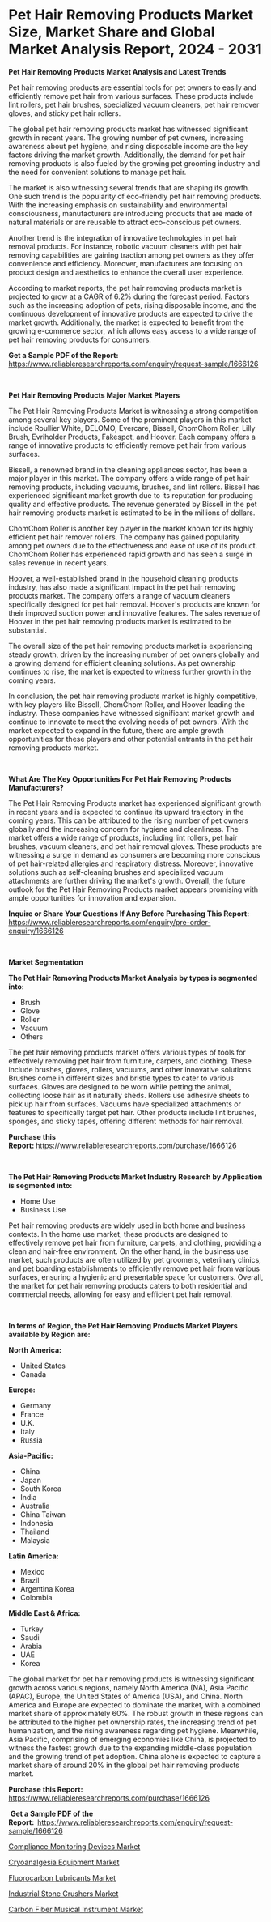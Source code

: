 <p><h1>Pet Hair Removing Products Market Size, Market Share and Global Market Analysis Report, 2024 - 2031</h1></p><p><strong>Pet Hair Removing Products Market Analysis and Latest Trends</strong></p>
<p><p>Pet hair removing products are essential tools for pet owners to easily and efficiently remove pet hair from various surfaces. These products include lint rollers, pet hair brushes, specialized vacuum cleaners, pet hair remover gloves, and sticky pet hair rollers.</p><p>The global pet hair removing products market has witnessed significant growth in recent years. The growing number of pet owners, increasing awareness about pet hygiene, and rising disposable income are the key factors driving the market growth. Additionally, the demand for pet hair removing products is also fueled by the growing pet grooming industry and the need for convenient solutions to manage pet hair.</p><p>The market is also witnessing several trends that are shaping its growth. One such trend is the popularity of eco-friendly pet hair removing products. With the increasing emphasis on sustainability and environmental consciousness, manufacturers are introducing products that are made of natural materials or are reusable to attract eco-conscious pet owners.</p><p>Another trend is the integration of innovative technologies in pet hair removal products. For instance, robotic vacuum cleaners with pet hair removing capabilities are gaining traction among pet owners as they offer convenience and efficiency. Moreover, manufacturers are focusing on product design and aesthetics to enhance the overall user experience.</p><p>According to market reports, the pet hair removing products market is projected to grow at a CAGR of 6.2% during the forecast period. Factors such as the increasing adoption of pets, rising disposable income, and the continuous development of innovative products are expected to drive the market growth. Additionally, the market is expected to benefit from the growing e-commerce sector, which allows easy access to a wide range of pet hair removing products for consumers.</p></p>
<p><strong>Get a Sample PDF of the Report:&nbsp;</strong> <a href="https://www.reliableresearchreports.com/enquiry/request-sample/1666126">https://www.reliableresearchreports.com/enquiry/request-sample/1666126</a></p>
<p>&nbsp;</p>
<p><strong>Pet Hair Removing Products Major Market Players</strong></p>
<p><p>The Pet Hair Removing Products Market is witnessing a strong competition among several key players. Some of the prominent players in this market include Roullier White, DELOMO, Evercare, Bissell, ChomChom Roller, Lilly Brush, Evriholder Products, Fakespot, and Hoover. Each company offers a range of innovative products to efficiently remove pet hair from various surfaces.</p><p>Bissell, a renowned brand in the cleaning appliances sector, has been a major player in this market. The company offers a wide range of pet hair removing products, including vacuums, brushes, and lint rollers. Bissell has experienced significant market growth due to its reputation for producing quality and effective products. The revenue generated by Bissell in the pet hair removing products market is estimated to be in the millions of dollars.</p><p>ChomChom Roller is another key player in the market known for its highly efficient pet hair remover rollers. The company has gained popularity among pet owners due to the effectiveness and ease of use of its product. ChomChom Roller has experienced rapid growth and has seen a surge in sales revenue in recent years.</p><p>Hoover, a well-established brand in the household cleaning products industry, has also made a significant impact in the pet hair removing products market. The company offers a range of vacuum cleaners specifically designed for pet hair removal. Hoover's products are known for their improved suction power and innovative features. The sales revenue of Hoover in the pet hair removing products market is estimated to be substantial.</p><p>The overall size of the pet hair removing products market is experiencing steady growth, driven by the increasing number of pet owners globally and a growing demand for efficient cleaning solutions. As pet ownership continues to rise, the market is expected to witness further growth in the coming years.</p><p>In conclusion, the pet hair removing products market is highly competitive, with key players like Bissell, ChomChom Roller, and Hoover leading the industry. These companies have witnessed significant market growth and continue to innovate to meet the evolving needs of pet owners. With the market expected to expand in the future, there are ample growth opportunities for these players and other potential entrants in the pet hair removing products market.</p></p>
<p>&nbsp;</p>
<p><strong>What Are The Key Opportunities For Pet Hair Removing Products Manufacturers?</strong></p>
<p><p>The Pet Hair Removing Products market has experienced significant growth in recent years and is expected to continue its upward trajectory in the coming years. This can be attributed to the rising number of pet owners globally and the increasing concern for hygiene and cleanliness. The market offers a wide range of products, including lint rollers, pet hair brushes, vacuum cleaners, and pet hair removal gloves. These products are witnessing a surge in demand as consumers are becoming more conscious of pet hair-related allergies and respiratory distress. Moreover, innovative solutions such as self-cleaning brushes and specialized vacuum attachments are further driving the market's growth. Overall, the future outlook for the Pet Hair Removing Products market appears promising with ample opportunities for innovation and expansion.</p></p>
<p><strong>Inquire or Share Your Questions If Any Before Purchasing This Report:</strong> <a href="https://www.reliableresearchreports.com/enquiry/pre-order-enquiry/1666126">https://www.reliableresearchreports.com/enquiry/pre-order-enquiry/1666126</a></p>
<p>&nbsp;</p>
<p><strong>Market Segmentation</strong></p>
<p><strong>The Pet Hair Removing Products Market Analysis by types is segmented into:</strong></p>
<p><ul><li>Brush</li><li>Glove</li><li>Roller</li><li>Vacuum</li><li>Others</li></ul></p>
<p><p>The pet hair removing products market offers various types of tools for effectively removing pet hair from furniture, carpets, and clothing. These include brushes, gloves, rollers, vacuums, and other innovative solutions. Brushes come in different sizes and bristle types to cater to various surfaces. Gloves are designed to be worn while petting the animal, collecting loose hair as it naturally sheds. Rollers use adhesive sheets to pick up hair from surfaces. Vacuums have specialized attachments or features to specifically target pet hair. Other products include lint brushes, sponges, and sticky tapes, offering different methods for hair removal.</p></p>
<p><strong>Purchase this Report:&nbsp;</strong><a href="https://www.reliableresearchreports.com/purchase/1666126">https://www.reliableresearchreports.com/purchase/1666126</a></p>
<p>&nbsp;</p>
<p><strong>The Pet Hair Removing Products Market Industry Research by Application is segmented into:</strong></p>
<p><ul><li>Home Use</li><li>Business Use</li></ul></p>
<p><p>Pet hair removing products are widely used in both home and business contexts. In the home use market, these products are designed to effectively remove pet hair from furniture, carpets, and clothing, providing a clean and hair-free environment. On the other hand, in the business use market, such products are often utilized by pet groomers, veterinary clinics, and pet boarding establishments to efficiently remove pet hair from various surfaces, ensuring a hygienic and presentable space for customers. Overall, the market for pet hair removing products caters to both residential and commercial needs, allowing for easy and efficient pet hair removal.</p></p>
<p>&nbsp;</p>
<p><strong>In terms of Region, the Pet Hair Removing Products Market Players available by Region are:</strong></p>
<p>
    <p> <strong> North America: </strong>
        <ul>
            <li>United States</li>
            <li>Canada</li>
        </ul>
        </p> 
    <p> <strong> Europe: </strong>
        <ul>
            <li>Germany</li>
            <li>France</li>
            <li>U.K.</li>
            <li>Italy</li>
            <li>Russia</li>
        </ul>
        </p> 
    <p> <strong> Asia-Pacific: </strong>
        <ul>
            <li>China</li>
            <li>Japan</li>
            <li>South Korea</li>
            <li>India</li>
            <li>Australia</li>
            <li>China Taiwan</li>
            <li>Indonesia</li>
            <li>Thailand</li>
            <li>Malaysia</li>
        </ul>
        </p> 
    <p> <strong> Latin America: </strong>
        <ul>
            <li>Mexico</li>
            <li>Brazil</li>
            <li>Argentina Korea</li>
            <li>Colombia</li>
        </ul>
        </p> 
    <p> <strong> Middle East & Africa: </strong>
        <ul>
            <li>Turkey</li>
            <li>Saudi</li>
            <li>Arabia</li>
            <li>UAE</li>
            <li>Korea</li>
        </ul>
    </p>
    </p>
<p><p>The global market for pet hair removing products is witnessing significant growth across various regions, namely North America (NA), Asia Pacific (APAC), Europe, the United States of America (USA), and China. North America and Europe are expected to dominate the market, with a combined market share of approximately 60%. The robust growth in these regions can be attributed to the higher pet ownership rates, the increasing trend of pet humanization, and the rising awareness regarding pet hygiene. Meanwhile, Asia Pacific, comprising of emerging economies like China, is projected to witness the fastest growth due to the expanding middle-class population and the growing trend of pet adoption. China alone is expected to capture a market share of around 20% in the global pet hair removing products market.</p></p>
<p><strong>Purchase this Report: </strong><a href="https://www.reliableresearchreports.com/purchase/1666126">https://www.reliableresearchreports.com/purchase/1666126</a></p>
<p>&nbsp;<strong>Get a Sample PDF of the Report:&nbsp;&nbsp;</strong><a href="https://www.reliableresearchreports.com/enquiry/request-sample/1666126">https://www.reliableresearchreports.com/enquiry/request-sample/1666126</a></p>
<p><strong></strong></p>
<p><p><a href="https://medium.com/@susanwest38/compliance-monitoring-devices-market-exploring-market-share-market-trends-and-future-growth-d750ce34537e">Compliance Monitoring Devices Market</a></p><p><a href="https://medium.com/@susanwest38/cryoanalgesia-equipment-market-furnishes-information-on-market-share-market-trends-and-market-e1602bb34ae3">Cryoanalgesia Equipment Market</a></p><p><a href="https://medium.com/@susanwest38/fluorocarbon-lubricants-market-size-cagr-trends-2024-2030-8fe1f0023363">Fluorocarbon Lubricants Market</a></p><p><a href="https://medium.com/@susanwest38/industrial-stone-crushers-market-research-report-its-history-and-forecast-2024-to-2031-b06a2b562e88">Industrial Stone Crushers Market</a></p><p><a href="https://medium.com/@susanwest38/carbon-fiber-musical-instrument-market-share-evolution-and-market-growth-trends-2024-2031-fea9288533ed">Carbon Fiber Musical Instrument Market</a></p></p>